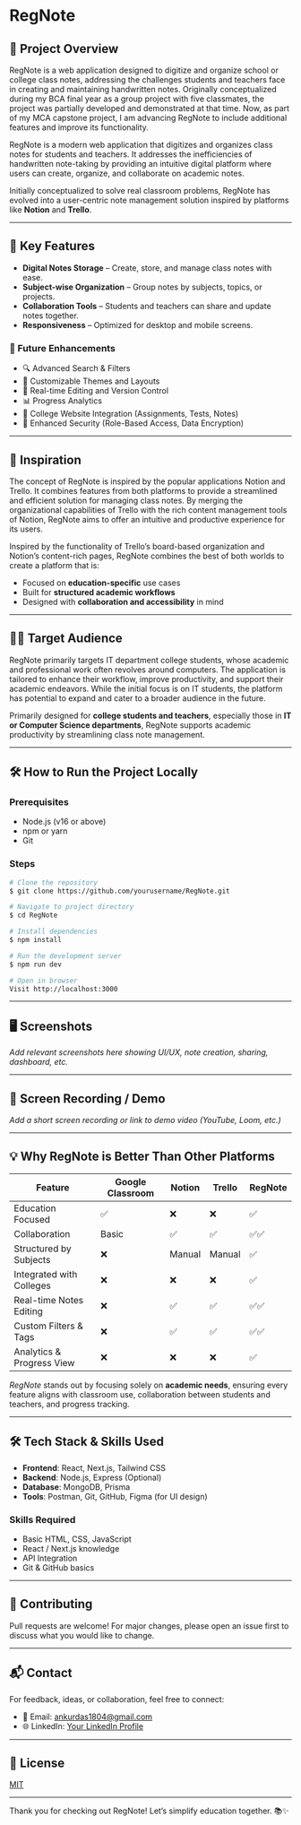 # RegNote

## 📘 Project Overview
RegNote is a web application designed to digitize and organize school or college class notes, addressing the challenges students and teachers face in creating and maintaining handwritten notes. Originally conceptualized during my BCA final year as a group project with five classmates, the project was partially developed and demonstrated at that time. Now, as part of my MCA capstone project, I am advancing RegNote to include additional features and improve its functionality.

RegNote is a modern web application that digitizes and organizes class notes for students and teachers. It addresses the inefficiencies of handwritten note-taking by providing an intuitive digital platform where users can create, organize, and collaborate on academic notes. 

Initially conceptualized to solve real classroom problems, RegNote has evolved into a user-centric note management solution inspired by platforms like **Notion** and **Trello**.

---

## 🎯 Key Features
- **Digital Notes Storage** – Create, store, and manage class notes with ease.
- **Subject-wise Organization** – Group notes by subjects, topics, or projects.
- **Collaboration Tools** – Students and teachers can share and update notes together.
- **Responsiveness** – Optimized for desktop and mobile screens.

### 🚀 Future Enhancements
- 🔍 Advanced Search & Filters
- 🎨 Customizable Themes and Layouts
- 📂 Real-time Editing and Version Control
- 📊 Progress Analytics
- 🧩 College Website Integration (Assignments, Tests, Notes)
- 🔐 Enhanced Security (Role-Based Access, Data Encryption)

---

## 🧠 Inspiration
The concept of RegNote is inspired by the popular applications Notion and Trello. It combines features from both platforms to provide a streamlined and efficient solution for managing class notes. By merging the organizational capabilities of Trello with the rich content management tools of Notion, RegNote aims to offer an intuitive and productive experience for its users.

Inspired by the functionality of Trello’s board-based organization and Notion’s content-rich pages, RegNote combines the best of both worlds to create a platform that is:
- Focused on **education-specific** use cases
- Built for **structured academic workflows**
- Designed with **collaboration and accessibility** in mind

---

## 👨‍🎓 Target Audience
RegNote primarily targets IT department college students, whose academic and professional work often revolves around computers. The application is tailored to enhance their workflow, improve productivity, and support their academic endeavors. While the initial focus is on IT students, the platform has potential to expand and cater to a broader audience in the future.

Primarily designed for **college students and teachers**, especially those in **IT or Computer Science departments**, RegNote supports academic productivity by streamlining class note management.

---

## 🛠️ How to Run the Project Locally

### Prerequisites
- Node.js (v16 or above)
- npm or yarn
- Git

### Steps
```bash
# Clone the repository
$ git clone https://github.com/yourusername/RegNote.git

# Navigate to project directory
$ cd RegNote

# Install dependencies
$ npm install

# Run the development server
$ npm run dev

# Open in browser
Visit http://localhost:3000
```

---

## 🖥️ Screenshots
_Add relevant screenshots here showing UI/UX, note creation, sharing, dashboard, etc._

---

## 🎥 Screen Recording / Demo
_Add a short screen recording or link to demo video (YouTube, Loom, etc.)_

---

## 💡 Why RegNote is Better Than Other Platforms
| Feature                    | Google Classroom | Notion | Trello | RegNote |
|---------------------------|------------------|--------|--------|---------|
| Education Focused         | ✅               | ❌     | ❌     | ✅      |
| Collaboration             | Basic            | ✅     | ✅     | ✅✅    |
| Structured by Subjects    | ❌               | Manual | Manual | ✅      |
| Integrated with Colleges  | ❌               | ❌     | ❌     | ✅      |
| Real-time Notes Editing   | ❌               | ✅     | ✅     | ✅✅    |
| Custom Filters & Tags     | ❌               | ✅     | ✅     | ✅✅    |
| Analytics & Progress View | ❌               | ❌     | ❌     | ✅      |

_RegNote_ stands out by focusing solely on **academic needs**, ensuring every feature aligns with classroom use, collaboration between students and teachers, and progress tracking.

---

## 🛠️ Tech Stack & Skills Used
- **Frontend**: React, Next.js, Tailwind CSS
- **Backend**: Node.js, Express (Optional)
- **Database**: MongoDB, Prisma
- **Tools**: Postman, Git, GitHub, Figma (for UI design)

### Skills Required
- Basic HTML, CSS, JavaScript
- React / Next.js knowledge
- API Integration
- Git & GitHub basics

---

## 🙌 Contributing
Pull requests are welcome! For major changes, please open an issue first to discuss what you would like to change.

---

## 📬 Contact
For feedback, ideas, or collaboration, feel free to connect:
- 📧 Email: ankurdas1804@gmail.com
- 🌐 LinkedIn: [Your LinkedIn Profile]([www.linkedin.com/in/ankur-das-b71769248](https://www.linkedin.com/in/ankur-das-b71769248/))

---

## 📄 License
[MIT](LICENSE)

---

Thank you for checking out RegNote! Let’s simplify education together. 📚✨
